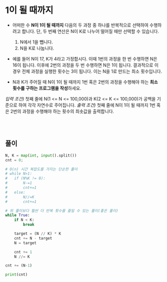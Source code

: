 # 1이 될 때까지

- 어떠한 수 **N이 1이 될 때까지** 다음의 두 과정 중 하나를 반복적으로 선택하여 수행하려고 합니다. 단, 두 번째 연산은 N이 K로 나누어 떨어질 때만 선택할 수 있습니다.

  1. N에서 1을 뺍니다.
  2. N을 K로 나눕니다.

- 예를 들어 N이 17, K가 4라고 가정합시다. 이때 1번의 과정을 한 번 수행하면 N은 16이 됩니다. 이후에 2번의 과정을 두 번 수행하면 N은 1이 됩니다. 결과적으로 이 경우 전체 과정을 실행한 횟수는 3이 됩니다. 이는 N을 1로 만드는 최소 횟수입니다.
- N과 K가 주어질 때 N이 1이 될 때까지 1번 혹은 2번의 과정을 수행해야 하는 **최소 횟수를 구하는 프로그램을 작성**하세요.

_입력 조건)_ 첫째 줄에 N(1 <= N <= 100,000)과 K(2 <= K <= 100,000)가 공백을 기준으로 하여 각각 자연수로 주어집니다.
_출력 조건)_ 첫째 줄에 N이 1이 될 때까지 1번 혹은 2번의 과정을 수행해야 하는 횟수의 최솟값을 출력합니다.

<br></br>

## 풀이

```python
N, K = map(int, input().split())
cnt = 0;

# O(n) 시간 복잡도를 가지는 단순한 풀이
# while N>1:
# 	if (N%K != 0):
# 		N-=1
# 		cnt+=1
# 	else:
# 		N//=K
# 		cnt+=1

# 위 풀이보다 훨씬 더 반복 횟수를 줄일 수 있는 풀이(좋은 풀이)
while True:
	if N < K:
		break

	target = (N // K) * K
	cnt += N - target
	N = target

	cnt += 1
	N //= K

cnt += (N-1)

print(cnt)
```
